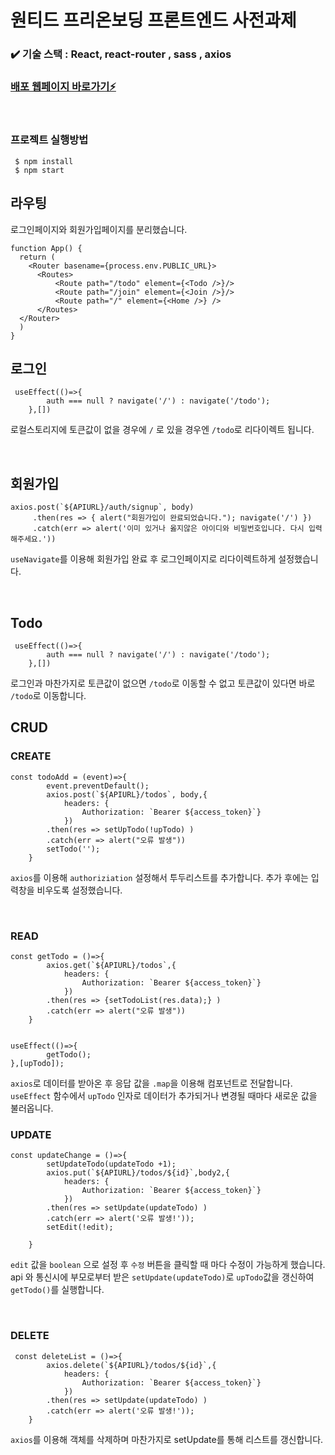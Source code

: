 # 원티드 프리온보딩 프론트엔드 사전과제

### ✔️ 기술 스택 : React, react-router , sass , axios  
### [배포 웹페이지 바로가기⚡️](https://k1hyojin.github.io/wanted-pre-onboarding-frontend)
<br>

### 프로젝트 실행방법
```
 $ npm install
 $ npm start
```

## 라우팅
로그인페이지와 회원가입페이지를 분리했습니다.
```
function App() {
  return (
    <Router basename={process.env.PUBLIC_URL}>
      <Routes>
          <Route path="/todo" element={<Todo />}/>
          <Route path="/join" element={<Join />}/>
          <Route path="/" element={<Home />} />
      </Routes>
  </Router>
  )
}
```

## 로그인

```
 useEffect(()=>{
        auth === null ? navigate('/') : navigate('/todo');
    },[])
```
로컬스토리지에 토큰값이 없을 경우에 `/` 로 있을 경우엔 `/todo`로 리다이렉트 됩니다.

  <br>

## 회원가입
```
axios.post(`${APIURL}/auth/signup`, body)
     .then(res => { alert("회원가입이 완료되었습니다."); navigate('/') })
     .catch(err => alert('이미 있거나 옳지않은 아이디와 비밀번호입니다. 다시 입력해주세요.'))
```
`useNavigate`를 이용해 회원가입 완료 후 로그인페이지로 리다이렉트하게 설정했습니다.


<br>

## Todo
```
 useEffect(()=>{
        auth === null ? navigate('/') : navigate('/todo');
    },[])
```
로그인과 마찬가지로 토큰값이 없으면 `/todo`로 이동할 수 없고 토큰값이 있다면 바로 `/todo`로 이동합니다.
## CRUD

### CREATE
```
const todoAdd = (event)=>{
        event.preventDefault();
        axios.post(`${APIURL}/todos`, body,{
            headers: {
                Authorization: `Bearer ${access_token}`}
            })
        .then(res => setUpTodo(!upTodo) )
        .catch(err => alert("오류 발생"))
        setTodo('');
    }
```
`axios`를 이용해 `authoriziation` 설정해서 투두리스트를 추가합니다.
추가 후에는 입력창을 비우도록 설정했습니다.

<br>

### READ

```
const getTodo = ()=>{
        axios.get(`${APIURL}/todos`,{
            headers: {
                Authorization: `Bearer ${access_token}`}
            })
        .then(res => {setTodoList(res.data);} )
        .catch(err => alert("오류 발생"))
    }
    

useEffect(()=>{
        getTodo();
},[upTodo]);
```
`axios`로 데이터를 받아온 후 응답 값을 `.map`을 이용해 컴포넌트로 전달합니다.
`useEffect` 함수에서 `upTodo` 인자로 데이터가 추가되거나 변경될 때마다 새로운 값을 불러옵니다.
 <br>

### UPDATE

```
const updateChange = ()=>{
        setUpdateTodo(updateTodo +1);
        axios.put(`${APIURL}/todos/${id}`,body2,{
            headers: {
                Authorization: `Bearer ${access_token}`}
            })
        .then(res => setUpdate(updateTodo) )
        .catch(err => alert('오류 발생!'));
        setEdit(!edit);
        
    }
```
`edit` 값을 `boolean` 으로 설정 후 `수정` 버튼을 클릭할 때 마다 수정이 가능하게 했습니다.
api 와 통신시에 부모로부터 받은 `setUpdate(updateTodo)`로 `upTodo`값을 갱신하여 `getTodo()`를 실행합니다.

 <br>
 
 ### DELETE

```
 const deleteList = ()=>{
        axios.delete(`${APIURL}/todos/${id}`,{
            headers: {
                Authorization: `Bearer ${access_token}`}
            })
        .then(res => setUpdate(updateTodo) )
        .catch(err => alert('오류 발생!'));
    }
```
`axios`를 이용해 객체를 삭제하며 마찬가지로 setUpdate를 통해 리스트를 갱신합니다.
 <br>

